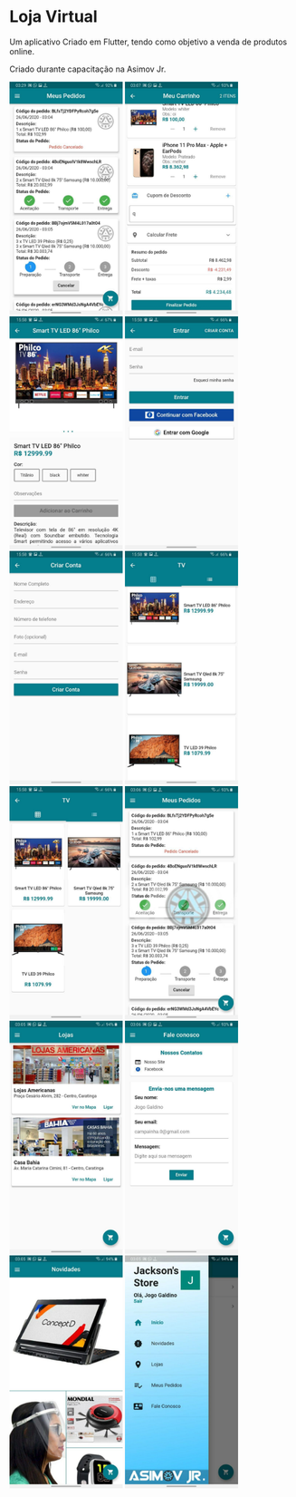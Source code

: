 # Loja Virtual
Um aplicativo Criado em Flutter, tendo como objetivo a venda de produtos online.

Criado durante capacitação na Asimov Jr.


<img src="img1.jpg" width="200"/>
<img src="img2.jpg" width="200"/>
<img src="img3.jpg" width="200"/>
<img src="img4.jpg" width="200"/>
<img src="img5.jpg" width="200"/>
<img src="img6.jpg" width="200"/>
<img src="img7.jpg" width="200"/>
<img src="img8.jpg" width="200"/>
<img src="img9.jpg" width="200"/>
<img src="img10.jpg" width="200"/>
<img src="img11.jpg" width="200"/>
<img src="img12.jpg" width="200"/>
